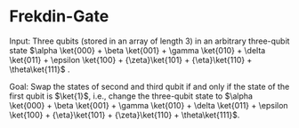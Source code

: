 # Frekdin-Gate
Input: Three qubits (stored in an array of length 3) in an arbitrary three-qubit state $\alpha \ket{000} + \beta \ket{001} + \gamma \ket{010} + \delta \ket{011} + \epsilon \ket{100} + {\zeta}\ket{101} + {\eta}\ket{110} + \theta\ket{111}$ .

Goal: Swap the states of second and third qubit if and only if the state of the first qubit is $\ket{1}$, i.e., change the three-qubit state to $\alpha \ket{000} + \beta \ket{001} + \gamma \ket{010} + \delta \ket{011} + \epsilon \ket{100} + {\eta}\ket{101} + {\zeta}\ket{110} + \theta\ket{111}$.
